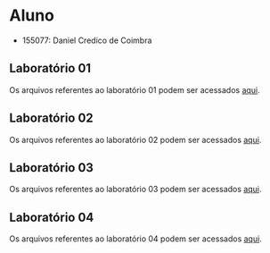 # Aluno
* 155077: Daniel Credico de Coimbra

## Laboratório 01
Os arquivos referentes ao laboratório 01 podem ser acessados [aqui](lab01).

## Laboratório 02
Os arquivos referentes ao laboratório 02 podem ser acessados [aqui](lab02).

## Laboratório 03
Os arquivos referentes ao laboratório 03 podem ser acessados [aqui](lab03).

## Laboratório 04
Os arquivos referentes ao laboratório 04 podem ser acessados [aqui](lab04).